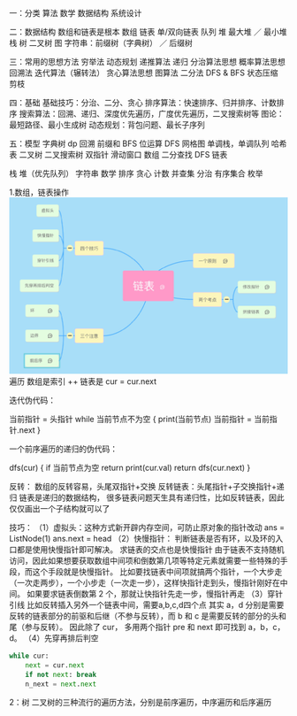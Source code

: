 一：分类
算法
数学
数据结构
系统设计

二：数据结构
数组和链表是根本
数组
链表 单/双向链表
队列
堆  最大堆 ／ 最小堆
栈
树  二叉树
图
字符串：前缀树（字典树） ／ 后缀树

三：常用的思想方法
穷举法
动态规划
递推算法
递归
分治算法思想
概率算法思想
回溯法
迭代算法（辗转法）
贪心算法思想
图算法
二分法
DFS & BFS
状态压缩
剪枝

四：基础
基础技巧：分治、二分、贪心
排序算法：快速排序、归并排序、计数排序
搜索算法：回溯、递归、深度优先遍历，广度优先遍历，二叉搜索树等
图论：最短路径、最小生成树
动态规划：背包问题、最长子序列

五：模型
字典树
dp
回溯
前缀和
BFS
位运算
DFS 网格图
单调栈，单调队列
哈希表
二叉树
二叉搜索树
双指针
滑动窗口
数组
二分查找
DFS
链表

栈
堆（优先队列）
字符串
数学
排序
贪心
计数
并查集
分治
有序集合
枚举


1.数组，链表操作
![img.png](img.png)
遍历
数组是索引 ++
链表是 cur = cur.next

迭代伪代码：

当前指针 =  头指针
while 当前节点不为空 {
   print(当前节点)
   当前指针 = 当前指针.next
}

一个前序遍历的递归的伪代码：

dfs(cur) {
    if 当前节点为空 return
    print(cur.val)
    return dfs(cur.next)
}

反转：
数组的反转容易，头尾双指针+交换
反转链表：头尾指针+子交换指针+递归
链表是递归的数据结构， 很多链表问题天生具有递归性，比如反转链表，因此仅仅画出一个子结构就可以了

技巧：
（1）虚拟头：这种方式新开辟内存空间，可防止原对象的指针改动
ans = ListNode(1)
ans.next = head
（2）快慢指针：
判断链表是否有环，以及环的入口都是使用快慢指针即可解决。
求链表的交点也是快慢指针
由于链表不支持随机访问，因此如果想要获取数组中间项和倒数第几项等特定元素就需要一些特殊的手段，而这个手段就是快慢指针。
比如要找链表中间项就搞两个指针，一个大步走（一次走两步），一个小步走（一次走一步），这样快指针走到头，慢指针刚好在中间。
如果要求链表倒数第 2 个，那就让快指针先走一步，慢指针再走
（3）穿针引线
比如反转插入另外一个链表中间，需要a,b,c,d四个点
其实 a，d 分别是需要反转的链表部分的前驱和后继（不参与反转），而 b 和 c 是需要反转的部分的头和尾（参与反转）。
因此除了 cur， 多用两个指针 pre 和 next 即可找到 a，b，c，d。
（4）先穿再排后判空
```py
while cur:
    next = cur.next
    if not next: break
    n_next = next.next

```


2：树
二叉树的三种流行的遍历方法，分别是前序遍历，中序遍历和后序遍历
